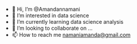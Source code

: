 - 👋 Hi, I’m @Amandannamani
- 👀 I’m interested in data science 
- 🌱 I’m currently learning data science analysis 
- 💞️ I’m looking to collaborate on ...
- 📫 How to reach me namaniamanda@gmail.com 

<!---
Amandannamani/Amandannamani is a ✨ special ✨ repository because its `README.md` (this file) appears on your GitHub profile.
You can click the Preview link to take a look at your changes.
--->
